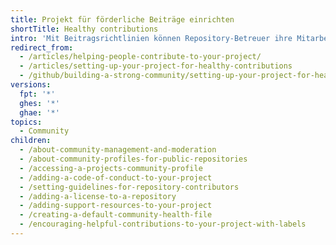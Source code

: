 ```yaml
---
title: Projekt für förderliche Beiträge einrichten
shortTitle: Healthy contributions
intro: 'Mit Beitragsrichtlinien können Repository-Betreuer ihre Mitarbeiter dabei unterstützen, sinnvolle und nützliche Projektbeiträge zu erstellen.'
redirect_from:
  - /articles/helping-people-contribute-to-your-project/
  - /articles/setting-up-your-project-for-healthy-contributions
  - /github/building-a-strong-community/setting-up-your-project-for-healthy-contributions
versions:
  fpt: '*'
  ghes: '*'
  ghae: '*'
topics:
  - Community
children:
  - /about-community-management-and-moderation
  - /about-community-profiles-for-public-repositories
  - /accessing-a-projects-community-profile
  - /adding-a-code-of-conduct-to-your-project
  - /setting-guidelines-for-repository-contributors
  - /adding-a-license-to-a-repository
  - /adding-support-resources-to-your-project
  - /creating-a-default-community-health-file
  - /encouraging-helpful-contributions-to-your-project-with-labels
---
```


